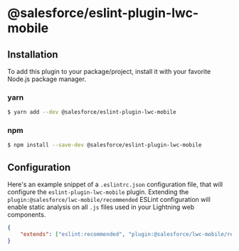# @salesforce/eslint-plugin-lwc-mobile

## Installation

To add this plugin to your package/project, install it with your favorite Node.js package manager.

### yarn

```sh
$ yarn add --dev @salesforce/eslint-plugin-lwc-mobile
```

### npm

```sh
$ npm install --save-dev @salesforce/eslint-plugin-lwc-mobile
```

## Configuration

Here's an example snippet of a `.eslintrc.json` configuration file, that will configure the `eslint-plugin-lwc-mobile` plugin. Extending the `plugin:@salesforce/lwc-mobile/recommended` ESLint configuration will enable static analysis on all `.js` files used in your Lightning web components.

```json
{
    "extends": ["eslint:recommended", "plugin:@salesforce/lwc-mobile/recommended"]
}
```
